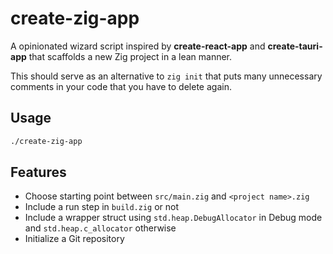 # create-zig-app
A opinionated wizard script inspired by **create-react-app** and **create-tauri-app** that scaffolds a new Zig project in a lean manner.

This should serve as an alternative to `zig init` that puts many unnecessary comments in your code that you have to delete again.

## Usage
```sh
./create-zig-app
```

## Features
- Choose starting point between `src/main.zig` and `<project name>.zig`
- Include a run step in `build.zig` or not
- Include a wrapper struct using `std.heap.DebugAllocator` in Debug mode and `std.heap.c_allocator` otherwise
- Initialize a Git repository
